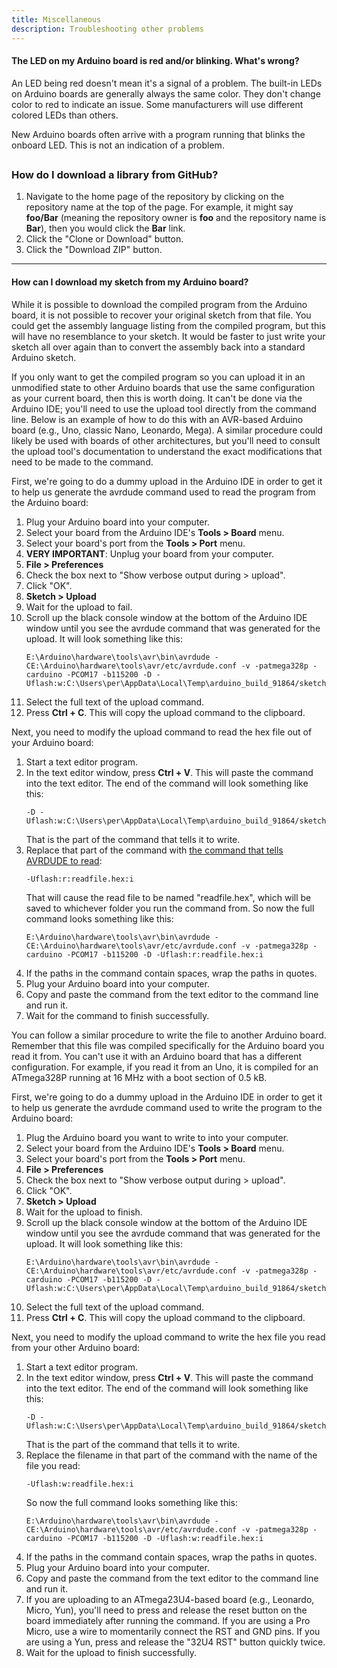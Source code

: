 ```yaml
---
title: Miscellaneous
description: Troubleshooting other problems
---
```


#### The LED on my Arduino board is red and/or blinking. What's wrong?

An LED being red doesn't mean it's a signal of a problem. The built-in LEDs on Arduino boards are generally always the same color. They don't change color to red to indicate an issue. Some manufacturers will use different colored LEDs than others.

New Arduino boards often arrive with a program running that blinks the onboard LED. This is not an indication of a problem.

## <a id="download-from-github"></a>

### How do I download a library from GitHub?

1. Navigate to the home page of the repository by clicking on the repository name at the top of the page. For example, it might say **foo/Bar** (meaning the repository owner is **foo** and the repository name is **Bar**), then you would click the **Bar** link.
1. Click the "Clone or Download" button.
1. Click the "Download ZIP" button.

---

#### How can I download my sketch from my Arduino board?

While it is possible to download the compiled program from the Arduino board, it is not possible to recover your original sketch from that file. You could get the assembly language listing from the compiled program, but this will have no resemblance to your sketch. It would be faster to just write your sketch all over again than to convert the assembly back into a standard Arduino sketch.

If you only want to get the compiled program so you can upload it in an unmodified state to other Arduino boards that use the same configuration as your current board, then this is worth doing. It can't be done via the Arduino IDE; you'll need to use the upload tool directly from the command line. Below is an example of how to do this with an AVR-based Arduino board (e.g., Uno, classic Nano, Leonardo, Mega). A similar procedure could likely be used with boards of other architectures, but you'll need to consult the upload tool's documentation to understand the exact modifications that need to be made to the command.

First, we're going to do a dummy upload in the Arduino IDE in order to get it to help us generate the avrdude command used to read the program from the Arduino board:

1. Plug your Arduino board into your computer.
1. Select your board from the Arduino IDE's **Tools > Board** menu.
1. Select your board's port from the **Tools > Port** menu.
1. **VERY IMPORTANT**: Unplug your board from your computer.
1. **File > Preferences**
1. Check the box next to "Show verbose output during > upload".
1. Click "OK".
1. **Sketch > Upload**
1. Wait for the upload to fail.
1. Scroll up the black console window at the bottom of the Arduino IDE window until you see the avrdude command that was generated for the upload. It will look something like this:
   ```Batchfile
   E:\Arduino\hardware\tools\avr\bin\avrdude -CE:\Arduino\hardware\tools\avr/etc/avrdude.conf -v -patmega328p -carduino -PCOM17 -b115200 -D -Uflash:w:C:\Users\per\AppData\Local\Temp\arduino_build_91864/sketch_jan22b.ino.hex:i
   ```
1. Select the full text of the upload command.
1. Press **Ctrl + C**. This will copy the upload command to the clipboard.

Next, you need to modify the upload command to read the hex file out of your Arduino board:

1. Start a text editor program.
1. In the text editor window, press **Ctrl + V**. This will paste the command into the text editor. The end of the command will look something like this:
   ```Batchfile
   -D -Uflash:w:C:\Users\per\AppData\Local\Temp\arduino_build_91864/sketch_jan22b.ino.hex:i
   ```
   That is the part of the command that tells it to write.
1. Replace that part of the command with [the command that tells AVRDUDE to read](https://www.nongnu.org/avrdude/user-manual/avrdude_4.html#Option-Descriptions):
   ```Batchfile
   -Uflash:r:readfile.hex:i
   ```
   That will cause the read file to be named "readfile.hex", which will be saved to whichever folder you run the command from. So now the full command looks something like this:
   ```Batchfile
   E:\Arduino\hardware\tools\avr\bin\avrdude -CE:\Arduino\hardware\tools\avr/etc/avrdude.conf -v -patmega328p -carduino -PCOM17 -b115200 -D -Uflash:r:readfile.hex:i
   ```
1. If the paths in the command contain spaces, wrap the paths in quotes.
1. Plug your Arduino board into your computer.
1. Copy and paste the command from the text editor to the command line and run it.
1. Wait for the command to finish successfully.

You can follow a similar procedure to write the file to another Arduino board. Remember that this file was compiled specifically for the Arduino board you read it from. You can't use it with an Arduino board that has a different configuration. For example, if you read it from an Uno, it is compiled for an ATmega328P running at 16 MHz with a boot section of 0.5 kB.

First, we're going to do a dummy upload in the Arduino IDE in order to get it to help us generate the avrdude command used to write the program to the Arduino board:

1. Plug the Arduino board you want to write to into your computer.
1. Select your board from the Arduino IDE's **Tools > Board** menu.
1. Select your board's port from the **Tools > Port** menu.
1. **File > Preferences**
1. Check the box next to "Show verbose output during > upload".
1. Click "OK".
1. **Sketch > Upload**
1. Wait for the upload to finish.
1. Scroll up the black console window at the bottom of the Arduino IDE window until you see the avrdude command that was generated for the upload. It will look something like this:
   ```Batchfile
   E:\Arduino\hardware\tools\avr\bin\avrdude -CE:\Arduino\hardware\tools\avr/etc/avrdude.conf -v -patmega328p -carduino -PCOM17 -b115200 -D -Uflash:w:C:\Users\per\AppData\Local\Temp\arduino_build_91864/sketch_jan22b.ino.hex:i
   ```
1. Select the full text of the upload command.
1. Press **Ctrl + C**. This will copy the upload command to the clipboard.

Next, you need to modify the upload command to write the hex file you read from your other Arduino board:

1. Start a text editor program.
1. In the text editor window, press **Ctrl + V**. This will paste the command into the text editor. The end of the command will look something like this:
   ```Batchfile
   -D -Uflash:w:C:\Users\per\AppData\Local\Temp\arduino_build_91864/sketch_jan22b.ino.hex:i
   ```
   That is the part of the command that tells it to write.
1. Replace the filename in that part of the command with the name of the file you read:
   ```Batchfile
   -Uflash:w:readfile.hex:i
   ```
   So now the full command looks something like this:
   ```Batchfile
   E:\Arduino\hardware\tools\avr\bin\avrdude -CE:\Arduino\hardware\tools\avr/etc/avrdude.conf -v -patmega328p -carduino -PCOM17 -b115200 -D -Uflash:w:readfile.hex:i
   ```
1. If the paths in the command contain spaces, wrap the paths in quotes.
1. Plug your Arduino board into your computer.
1. Copy and paste the command from the text editor to the command line and run it.
1. If you are uploading to an ATmega23U4-based board (e.g., Leonardo, Micro, Yun), you'll need to press and release the reset button on the board immediately after running the command. If you are using a Pro Micro, use a wire to momentarily connect the RST and GND pins. If you are using a Yun, press and release the "32U4 RST" button quickly twice.
1. Wait for the upload to finish successfully.
